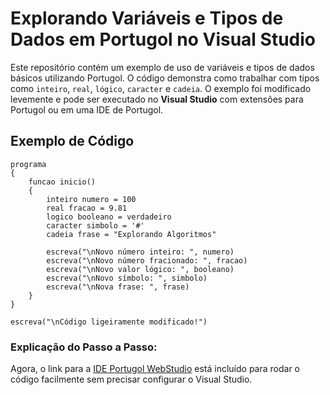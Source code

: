 # Explorando Variáveis e Tipos de Dados em Portugol no Visual Studio

Este repositório contém um exemplo de uso de variáveis e tipos de dados básicos utilizando Portugol. O código demonstra como trabalhar com tipos como `inteiro`, `real`, `lógico`, `caracter` e `cadeia`. O exemplo foi modificado levemente e pode ser executado no **Visual Studio** com extensões para Portugol ou em uma IDE de Portugol.

## Exemplo de Código

```portugol
programa
{
	funcao inicio()
	{
		inteiro numero = 100
		real fracao = 9.81
		logico booleano = verdadeiro
		caracter simbolo = '#'
		cadeia frase = "Explorando Algoritmos"

		escreva("\nNovo número inteiro: ", numero)
		escreva("\nNovo número fracionado: ", fracao)
		escreva("\nNovo valor lógico: ", booleano)
		escreva("\nNovo símbolo: ", simbolo)
		escreva("\nNova frase: ", frase)
	}
}

escreva("\nCódigo ligeiramente modificado!")
```

### Explicação do Passo a Passo:
   
Agora, o link para a [IDE Portugol WebStudio](https://portugol-webstudio.cubos.io/) está incluído para rodar o código facilmente sem precisar configurar o Visual Studio.